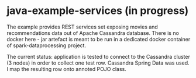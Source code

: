 # java-example-services (in progress)

The example provides REST services set exposing movies and recommendations data out of Apache Cassandra database.
There is no docker here - jar artefact is meant to be run in a dedicated docker container of spark-dataprocessing project.

The current status: application is tested to connect to the Cassandra cluster (3 nodes) in order to collect one test row.
Cassandra Spring Data was used. I map the resulting row onto annoted POJO class.


